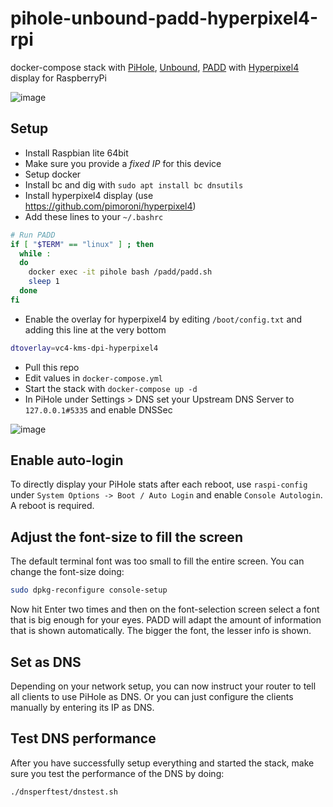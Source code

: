 # pihole-unbound-padd-hyperpixel4-rpi
docker-compose stack with [PiHole](https://github.com/pi-hole/pi-hole), [Unbound](https://github.com/NLnetLabs/unbound), [PADD](https://github.com/pi-hole/PADD) with [Hyperpixel4](https://github.com/pimoroni/hyperpixel4) display for RaspberryPi

![image](https://user-images.githubusercontent.com/13304/133509651-1ac29500-c368-4ffa-978d-27c9160ee314.png)

## Setup

- Install Raspbian lite 64bit
- Make sure you provide a *fixed IP* for this device
- Setup docker
- Install bc and dig with `sudo apt install bc dnsutils`
- Install hyperpixel4 display (use https://github.com/pimoroni/hyperpixel4)
- Add these lines to your `~/.bashrc` 
```bash
# Run PADD
if [ "$TERM" == "linux" ] ; then
  while :
  do
    docker exec -it pihole bash /padd/padd.sh
    sleep 1
  done
fi
```
- Enable the overlay for hyperpixel4 by editing `/boot/config.txt` and adding this line at the very bottom
```bash
dtoverlay=vc4-kms-dpi-hyperpixel4
```
- Pull this repo
- Edit values in `docker-compose.yml`
- Start the stack with `docker-compose up -d`
- In PiHole under Settings > DNS set your Upstream DNS Server to `127.0.0.1#5335` and enable DNSSec

![image](https://user-images.githubusercontent.com/13304/133510101-f7c438c9-c24e-4657-992b-a0f7bc963cdc.png)

## Enable auto-login
To directly display your PiHole stats after each reboot, use `raspi-config` under `System Options -> Boot / Auto Login` and enable `Console Autologin`. A reboot is required.

## Adjust the font-size to fill the screen
The default terminal font was too small to fill the entire screen. You can change the font-size doing:
```bash
sudo dpkg-reconfigure console-setup
```
Now hit Enter two times and then on the font-selection screen select a font that is big enough for your eyes. PADD will adapt the amount of information that is shown automatically. The bigger the font, the lesser info is shown.

## Set as DNS
Depending on your network setup, you can now instruct your router to tell all clients to use PiHole as DNS. Or you can just configure the clients manually by entering its IP as DNS. 

## Test DNS performance
After you have successfully setup everything and started the stack, make sure you test the performance of the DNS by doing:
```
./dnsperftest/dnstest.sh
```
